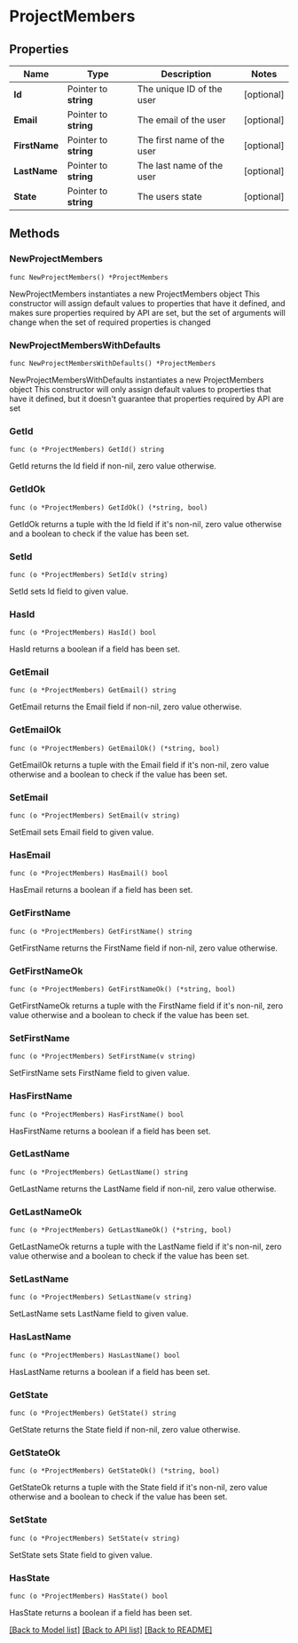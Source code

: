 # ProjectMembers

## Properties

Name | Type | Description | Notes
------------ | ------------- | ------------- | -------------
**Id** | Pointer to **string** | The unique ID of the user | [optional] 
**Email** | Pointer to **string** | The email of the user | [optional] 
**FirstName** | Pointer to **string** | The first name of the user | [optional] 
**LastName** | Pointer to **string** | The last name of the user | [optional] 
**State** | Pointer to **string** | The users state | [optional] 

## Methods

### NewProjectMembers

`func NewProjectMembers() *ProjectMembers`

NewProjectMembers instantiates a new ProjectMembers object
This constructor will assign default values to properties that have it defined,
and makes sure properties required by API are set, but the set of arguments
will change when the set of required properties is changed

### NewProjectMembersWithDefaults

`func NewProjectMembersWithDefaults() *ProjectMembers`

NewProjectMembersWithDefaults instantiates a new ProjectMembers object
This constructor will only assign default values to properties that have it defined,
but it doesn't guarantee that properties required by API are set

### GetId

`func (o *ProjectMembers) GetId() string`

GetId returns the Id field if non-nil, zero value otherwise.

### GetIdOk

`func (o *ProjectMembers) GetIdOk() (*string, bool)`

GetIdOk returns a tuple with the Id field if it's non-nil, zero value otherwise
and a boolean to check if the value has been set.

### SetId

`func (o *ProjectMembers) SetId(v string)`

SetId sets Id field to given value.

### HasId

`func (o *ProjectMembers) HasId() bool`

HasId returns a boolean if a field has been set.

### GetEmail

`func (o *ProjectMembers) GetEmail() string`

GetEmail returns the Email field if non-nil, zero value otherwise.

### GetEmailOk

`func (o *ProjectMembers) GetEmailOk() (*string, bool)`

GetEmailOk returns a tuple with the Email field if it's non-nil, zero value otherwise
and a boolean to check if the value has been set.

### SetEmail

`func (o *ProjectMembers) SetEmail(v string)`

SetEmail sets Email field to given value.

### HasEmail

`func (o *ProjectMembers) HasEmail() bool`

HasEmail returns a boolean if a field has been set.

### GetFirstName

`func (o *ProjectMembers) GetFirstName() string`

GetFirstName returns the FirstName field if non-nil, zero value otherwise.

### GetFirstNameOk

`func (o *ProjectMembers) GetFirstNameOk() (*string, bool)`

GetFirstNameOk returns a tuple with the FirstName field if it's non-nil, zero value otherwise
and a boolean to check if the value has been set.

### SetFirstName

`func (o *ProjectMembers) SetFirstName(v string)`

SetFirstName sets FirstName field to given value.

### HasFirstName

`func (o *ProjectMembers) HasFirstName() bool`

HasFirstName returns a boolean if a field has been set.

### GetLastName

`func (o *ProjectMembers) GetLastName() string`

GetLastName returns the LastName field if non-nil, zero value otherwise.

### GetLastNameOk

`func (o *ProjectMembers) GetLastNameOk() (*string, bool)`

GetLastNameOk returns a tuple with the LastName field if it's non-nil, zero value otherwise
and a boolean to check if the value has been set.

### SetLastName

`func (o *ProjectMembers) SetLastName(v string)`

SetLastName sets LastName field to given value.

### HasLastName

`func (o *ProjectMembers) HasLastName() bool`

HasLastName returns a boolean if a field has been set.

### GetState

`func (o *ProjectMembers) GetState() string`

GetState returns the State field if non-nil, zero value otherwise.

### GetStateOk

`func (o *ProjectMembers) GetStateOk() (*string, bool)`

GetStateOk returns a tuple with the State field if it's non-nil, zero value otherwise
and a boolean to check if the value has been set.

### SetState

`func (o *ProjectMembers) SetState(v string)`

SetState sets State field to given value.

### HasState

`func (o *ProjectMembers) HasState() bool`

HasState returns a boolean if a field has been set.


[[Back to Model list]](../README.md#documentation-for-models) [[Back to API list]](../README.md#documentation-for-api-endpoints) [[Back to README]](../README.md)


